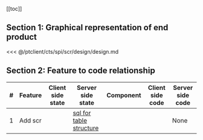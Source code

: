 [[toc]]

## Section 1: Graphical representation of end product

<<< @/ptclient/cts/spi/scr/design/design.md

## Section 2: Feature to code relationship

| #   | Feature | Client side state | Server side state                                                                                                                                 | Component | Client side code | Server side code |
| --- | ------- | ----------------- | ------------------------------------------------------------------------------------------------------------------------------------------------- | --------- | ---------------- | ---------------- |
| 1   | Add scr |                   | [sql for table structure](https://github.com/savantcare/emr/blob/master/ptclient/cts/spi/scr/db/structure/sc_scr/structure-gen-on-2020-07-01.sql) |           |                  | None             |
